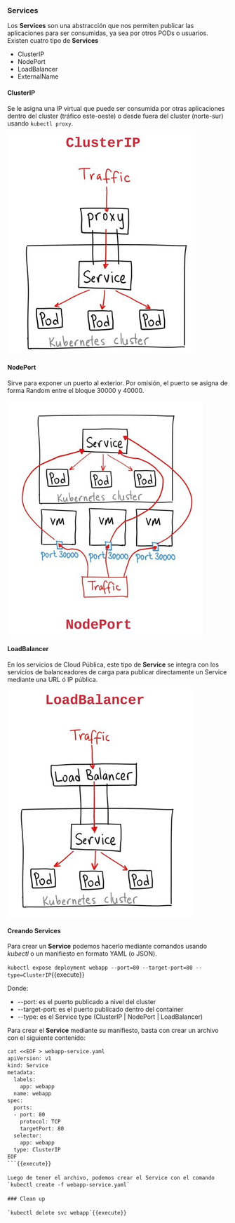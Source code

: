 ### Services

Los **Services** son una abstracción que nos permiten publicar las aplicaciones para ser consumidas, ya sea por otros PODs o usuarios.  
Existen cuatro tipo de **Services**  

* ClusterIP   
* NodePort  
* LoadBalancer  
* ExternalName  

#### ClusterIP

Se le asigna una IP virtual que puede ser consumida por otras aplicaciones dentro del cluster (tráfico este-oeste) o desde fuera del cluster (norte-sur) usando `kubectl proxy`.  

![clusterip](./assets/clusterip.png)  
#### NodePort

Sirve para exponer un puerto al exterior. Por omisión, el puerto se asigna de forma Random entre el bloque 30000 y 40000.  

![nodeport](./assets/nodeport.png)  
#### LoadBalancer

En los servicios de Cloud Pública, este tipo de **Service** se integra con los servicios de balanceadores de carga para publicar directamente un Service mediante una URL ó IP pública.  

![LB](./assets/lb.png)  

#### Creando Services

Para crear un **Service** podemos hacerlo mediante comandos usando _kubectl_ o un manifiesto en formato YAML (o JSON).  

`kubectl expose deployment webapp --port=80 --target-port=80 --type=ClusterIP`{{execute}}  

Donde:  
* --port: es el puerto publicado a nivel del cluster  
* --target-port: es el puerto publicado dentro del container  
* --type: es el Service type (ClusterIP | NodePort | LoadBalancer)  

Para crear el **Service** mediante su manifiesto, basta con crear un archivo con el siguiente contenido:  

```
cat <<EOF > webapp-service.yaml
apiVersion: v1
kind: Service
metadata:
  labels:
    app: webapp
  name: webapp
spec:
  ports:
  - port: 80
    protocol: TCP
    targetPort: 80
  selector:
    app: webapp
  type: ClusterIP
EOF
```{{execute}}  

Luego de tener el archivo, podemos crear el Service con el comando `kubectl create -f webapp-service.yaml`  

### Clean up

`kubectl delete svc webapp`{{execute}}